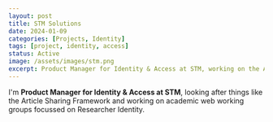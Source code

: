 ```yaml
---
layout: post
title: STM Solutions
date: 2024-01-09
categories: [Projects, Identity]
tags: [project, identity, access]
status: Active
image: /assets/images/stm.png
excerpt: Product Manager for Identity & Access at STM, working on the Article Sharing Framework and academic web working groups.
---
```


I'm **Product Manager for Identity & Access at STM**, looking after things like the Article Sharing Framework and working on academic web working groups focussed on Researcher Identity. 
